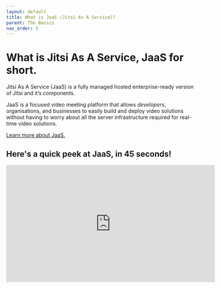 ```yaml
---
layout: default
title: What is JaaS (Jitsi As A Service)?
parent: The Basics
nav_order: 5
---
```


# What is Jitsi As A Service, JaaS for short.

Jitsi As A Service (JaaS) is a fully managed hosted enterprise-ready version of Jitsi and it’s components.

JaaS is a focused video meeting platform that allows _developers_, organisations, and businesses to easily build and deploy video solutions without having to worry about all the server infrastructure required for real-time video solutions.

[Learn more about JaaS.](https://mlwrogers.github.io/cpaas-wiki/docs/jaas)

## Here's a quick peek at JaaS, in 45 seconds!

<iframe width="560" height="315" src="https://www.youtube.com/embed/yhNP-rI_DTM" title="YouTube video player" frameborder="0" allow="accelerometer; autoplay; clipboard-write; encrypted-media; gyroscope; picture-in-picture" allowfullscreen></iframe>
